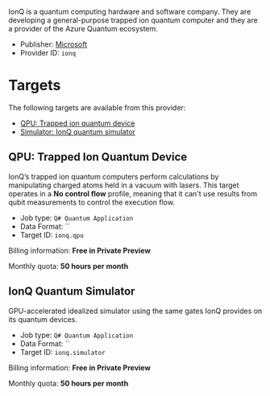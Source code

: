 IonQ is a quantum computing hardware and software company. They are developing a general-purpose trapped ion quantum computer and they are a provider of the Azure Quantum ecosystem.
- Publisher: [Microsoft](https://microsoft.com)
- Provider ID: `ionq`

# Targets

The following targets are available from this provider:
- [QPU: Trapped ion quantum device](#Tapped-Ion-Quantum-Device)
- [Simulator: IonQ quantum simulator](#IonQ-Quantum-Simulator)

## QPU: Trapped Ion Quantum Device

IonQ’s trapped ion quantum computers perform calculations by manipulating
charged atoms held in a vacuum with lasers. This target operates in a
**No control flow** profile, meaning that it can't use results from
qubit measurements to control the execution flow.

- Job type: `Q# Quantum Application`
- Data Format: ``
- Target ID: `ionq.qpu`

Billing information: **Free in Private Preview**

Monthly quota: **50 hours per month**

## IonQ Quantum Simulator

GPU-accelerated idealized simulator using the same gates IonQ provides on its quantum devices.
- Job type: `Q# Quantum Application`
- Data Format: ``
- Target ID: `ionq.simulator`

Billing information: **Free in Private Preview**

Monthly quota: **50 hours per month**